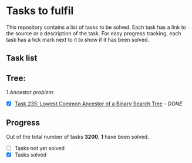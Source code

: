 # Tasks to fulfil

This repository contains a list of tasks to be solved. Each task has a link to the source or a description of the task. For easy progress tracking, each task has a tick mark next to it to show if it has been solved.

## Task list

## Tree:
1.*Ancestor problem*:
- [x] [Task 235: Lowest Common Ancestor of a Binary Search Tree]([https://leetcode.com/problems/lowest-common-ancestor-of-a-binary-search-tree/]) - *DONE*

## Progress

Out of the total number of tasks **3200**, **1** have been solved.

- [ ] Tasks not yet solved
- [x] Tasks solved
